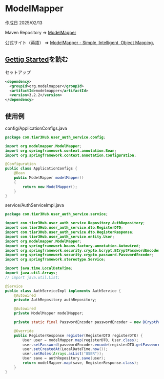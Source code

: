 # ModelMapper

作成日 2025/02/13

Maven Repository => [ModelMapper](https://mvnrepository.com/artifact/org.modelmapper/modelmapper)

公式サイト（英語） => [ModelMapper - Simple, Intelligent, Object Mapping.](https://modelmapper.org/)

## [Gettig Started](https://modelmapper.org/getting-started/)を読む

セットアップ

```xml
<dependency>
  <groupId>org.modelmapper</groupId>
  <artifactId>modelmapper</artifactId>
  <version>3.2.2</version>
</dependency>
```

## 使用例

config/ApplicationConfigs.java

```java
package com.tier3Hub.user_auth_service.config;

import org.modelmapper.ModelMapper;
import org.springframework.context.annotation.Bean;
import org.springframework.context.annotation.Configuration;

@Configuration
public class ApplicationConfigs {
    @Bean
    public ModelMapper modelMapper()
    {
        return new ModelMapper();
    }
}
```

service/AuthServiceImpl.java

```java
package com.tier3Hub.user_auth_service.service;

import com.tier3Hub.user_auth_service.Repository.AuthRepository;
import com.tier3Hub.user_auth_service.dto.RegisterDTO;
import com.tier3Hub.user_auth_service.dto.RegisterResponse;
import com.tier3Hub.user_auth_service.entity.User;
import org.modelmapper.ModelMapper;
import org.springframework.beans.factory.annotation.Autowired;
import org.springframework.security.crypto.bcrypt.BCryptPasswordEncoder;
import org.springframework.security.crypto.password.PasswordEncoder;
import org.springframework.stereotype.Service;

import java.time.LocalDateTime;
import java.util.Arrays;
// import java.util.List;

@Service
public class AuthServiceImpl implements AuthService {
    @Autowired
    private AuthRepository authRepository;

    @Autowired
    private ModelMapper modelMapper;

    private static final PasswordEncoder passwordEncoder = new BCryptPasswordEncoder();

    @Override
    public RegisterResponse register(RegisterDTO registerDTO) {
        User user = modelMapper.map(registerDTO, User.class);
        user.setPassword(passwordEncoder.encode(registerDTO.getPassword()));
        user.setCreatedAt(LocalDateTime.now());
        user.setRoles(Arrays.asList("USER"));
        User save = authRepository.save(user);
        return modelMapper.map(save, RegisterResponse.class);
    }
}
```
